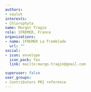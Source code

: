 ```yaml
---
authors:
- vaulot
interests:
- Chlorophyta
name: Margot Tragin
role: IFREMER, France
organizations:
- name: IFREMER La Tremblade
  url: ""
social:
- icon: envelope
  icon_pack: fas
  link: mailto:margo.tragin@gmail.com

superuser: false
user_groups:
- Contributors PR2 reference
---
```

